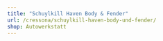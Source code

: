 ```yaml
---
title: "Schuylkill Haven Body & Fender"
url: /cressona/schuylkill-haven-body-und-fender/
shop: Autowerkstatt
---
```

